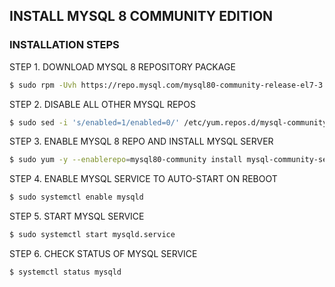 ## INSTALL MYSQL 8 COMMUNITY EDITION

### INSTALLATION STEPS
STEP 1. DOWNLOAD MYSQL 8 REPOSITORY PACKAGE
```sh
$ sudo rpm -Uvh https://repo.mysql.com/mysql80-community-release-el7-3.noarch.rpm
```

STEP 2. DISABLE ALL OTHER MYSQL REPOS
```sh
$ sudo sed -i 's/enabled=1/enabled=0/' /etc/yum.repos.d/mysql-community.repo
```

STEP 3. ENABLE MYSQL 8 REPO AND INSTALL MYSQL SERVER
```sh
$ sudo yum -y --enablerepo=mysql80-community install mysql-community-server
```

STEP 4. ENABLE MYSQL SERVICE TO AUTO-START ON REBOOT
```sh
$ sudo systemctl enable mysqld
```

STEP 5. START MYSQL SERVICE
```sh
$ sudo systemctl start mysqld.service
```

STEP 6. CHECK STATUS OF MYSQL SERVICE
```sh
$ systemctl status mysqld
```
